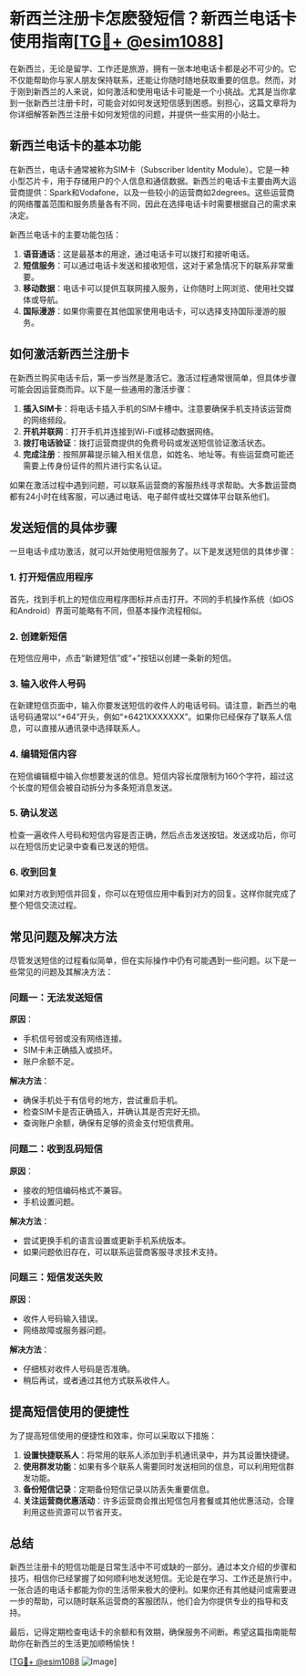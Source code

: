 # 新西兰注册卡怎麽發短信？新西兰电话卡使用指南[[TG💪+ @esim1088](https://t.me/s/esim1088)]

在新西兰，无论是留学、工作还是旅游，拥有一张本地电话卡都是必不可少的。它不仅能帮助你与家人朋友保持联系，还能让你随时随地获取重要的信息。然而，对于刚到新西兰的人来说，如何激活和使用电话卡可能是一个小挑战。尤其是当你拿到一张新西兰注册卡时，可能会对如何发送短信感到困惑。别担心，这篇文章将为你详细解答新西兰注册卡如何发短信的问题，并提供一些实用的小贴士。

## 新西兰电话卡的基本功能

在新西兰，电话卡通常被称为SIM卡（Subscriber Identity Module）。它是一种小型芯片卡，用于存储用户的个人信息和通信数据。新西兰的电话卡主要由两大运营商提供：Spark和Vodafone，以及一些较小的运营商如2degrees。这些运营商的网络覆盖范围和服务质量各有不同，因此在选择电话卡时需要根据自己的需求来决定。

新西兰电话卡的主要功能包括：

1. **语音通话**：这是最基本的用途，通过电话卡可以拨打和接听电话。
2. **短信服务**：可以通过电话卡发送和接收短信，这对于紧急情况下的联系非常重要。
3. **移动数据**：电话卡可以提供互联网接入服务，让你随时上网浏览、使用社交媒体或导航。
4. **国际漫游**：如果你需要在其他国家使用电话卡，可以选择支持国际漫游的服务。

## 如何激活新西兰注册卡

在新西兰购买电话卡后，第一步当然是激活它。激活过程通常很简单，但具体步骤可能会因运营商而异。以下是一些通用的激活步骤：

1. **插入SIM卡**：将电话卡插入手机的SIM卡槽中。注意要确保手机支持该运营商的网络频段。
2. **开机并联网**：打开手机并连接到Wi-Fi或移动数据网络。
3. **拨打电话验证**：拨打运营商提供的免费号码或发送短信验证激活状态。
4. **完成注册**：按照屏幕提示输入相关信息，如姓名、地址等。有些运营商可能还需要上传身份证件的照片进行实名认证。

如果在激活过程中遇到问题，可以联系运营商的客服热线寻求帮助。大多数运营商都有24小时在线客服，可以通过电话、电子邮件或社交媒体平台联系他们。

## 发送短信的具体步骤

一旦电话卡成功激活，就可以开始使用短信服务了。以下是发送短信的具体步骤：

### 1. 打开短信应用程序

首先，找到手机上的短信应用程序图标并点击打开。不同的手机操作系统（如iOS和Android）界面可能略有不同，但基本操作流程相似。

### 2. 创建新短信

在短信应用中，点击“新建短信”或“+”按钮以创建一条新的短信。

### 3. 输入收件人号码

在新建短信页面中，输入你要发送短信的收件人的电话号码。请注意，新西兰的电话号码通常以“+64”开头，例如“+6421XXXXXXX”。如果你已经保存了联系人信息，可以直接从通讯录中选择联系人。

### 4. 编辑短信内容

在短信编辑框中输入你想要发送的信息。短信内容长度限制为160个字符，超过这个长度的短信会被自动拆分为多条短消息发送。

### 5. 确认发送

检查一遍收件人号码和短信内容是否正确，然后点击发送按钮。发送成功后，你可以在短信历史记录中查看已发送的短信。

### 6. 收到回复

如果对方收到短信并回复，你可以在短信应用中看到对方的回复。这样你就完成了整个短信交流过程。

## 常见问题及解决方法

尽管发送短信的过程看似简单，但在实际操作中仍有可能遇到一些问题。以下是一些常见的问题及其解决方法：

### 问题一：无法发送短信

**原因**：
- 手机信号弱或没有网络连接。
- SIM卡未正确插入或损坏。
- 账户余额不足。

**解决方法**：
- 确保手机处于有信号的地方，尝试重启手机。
- 检查SIM卡是否正确插入，并确认其是否完好无损。
- 查询账户余额，确保有足够的资金支付短信费用。

### 问题二：收到乱码短信

**原因**：
- 接收的短信编码格式不兼容。
- 手机设置问题。

**解决方法**：
- 尝试更换手机的语言设置或更新手机系统版本。
- 如果问题依旧存在，可以联系运营商客服寻求技术支持。

### 问题三：短信发送失败

**原因**：
- 收件人号码输入错误。
- 网络故障或服务器问题。

**解决方法**：
- 仔细核对收件人号码是否准确。
- 稍后再试，或者通过其他方式联系收件人。

## 提高短信使用的便捷性

为了提高短信使用的便捷性和效率，你可以采取以下措施：

1. **设置快捷联系人**：将常用的联系人添加到手机通讯录中，并为其设置快捷键。
2. **使用群发功能**：如果有多个联系人需要同时发送相同的信息，可以利用短信群发功能。
3. **备份短信记录**：定期备份短信记录以防丢失重要信息。
4. **关注运营商优惠活动**：许多运营商会推出短信包月套餐或其他优惠活动，合理利用这些资源可以节省开支。

## 总结

新西兰注册卡的短信功能是日常生活中不可或缺的一部分。通过本文介绍的步骤和技巧，相信你已经掌握了如何顺利地发送短信。无论是在学习、工作还是旅行中，一张合适的电话卡都能为你的生活带来极大的便利。如果你还有其他疑问或需要进一步的帮助，可以随时联系运营商的客服团队，他们会为你提供专业的指导和支持。

最后，记得定期检查电话卡的余额和有效期，确保服务不间断。希望这篇指南能帮助你在新西兰的生活更加顺畅愉快！

[[TG💪+ @esim1088](https://t.me/s/esim1088) ![Image](https://i.postimg.cc/4NQfJmqS/Snipaste-2025-05-13-00-14-12.png)]